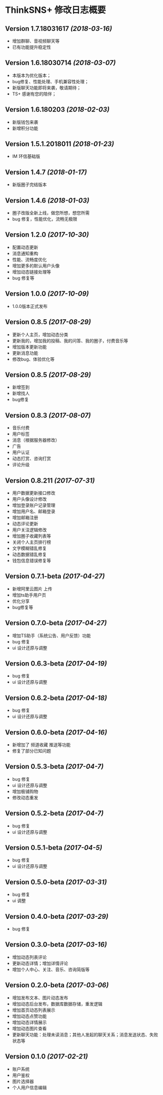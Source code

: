 # ThinkSNS+ 修改日志概要

## Version 1.7.18031617 *(2018-03-16)*

* 增加群聊、音视频聊天等
* 已有功能提升稳定性

## Version 1.6.18030714 *(2018-03-07)*

* 本版本为优化版本；
* bug修复、性能处理、手机兼容性处理；
* 新版聊天功能即将来袭，敬请期待；
* TS+ 感谢有您的陪伴；

## Version 1.6.180203 *(2018-02-03)*

* 新版钱包来袭
* 新增积分功能


## Version 1.5.1.2018011 *(2018-01-23)*

* IM 环信基础版


## Version 1.4.7 *(2018-01-17)*

* 新版圈子完结版本


## Version 1.4.6 *(2018-01-03)*

* 圈子改版全新上线，做您所想，想您所需
* bug 修复，性能优化，流畅无极限


## Version 1.2.0 *(2017-10-30)*

* 配置动态更新
* 消息通知重构
* 性能、流畅度优化
* 增加更多的默认用户头像
* 增加动态链接处理等
* bug 修复等


## Version 1.0.0 *(2017-10-09)*

* 1.0.0版本正式发布


## Version 0.8.5 *(2017-08-29)*

* 更新个人主页，增加动态分类
* 更新我的，增加我的投稿、我的问答、我的圈子，付费音乐等
* 增加版本更新功能
* 更新消息功能
* 修改bug、体验优化等


## Version 0.8.5 *(2017-08-29)*

* 新增签到
* 新增找人
* bug修复


## Version 0.8.3 *(2017-08-07)*

* 音乐付费
* 用户标签
* 消息（根据服务器修改）
* 广告
* 用户认证
* 动态打赏、咨询打赏
* 评论升级

## Version 0.8.211 *(2017-07-31)*

* 用户数据更新接口修改
* 用户头像设计修改
* 增加登录账户记录管理
* 增加用户名、邮箱登录
* 增加邮箱注册
* 动态评论更新
* 用户关注逻辑修改
* 增加圈子收藏列表等
* 关闭个人主页排行榜
* 文字模糊错乱修复
* 动态数据错乱修复
* 钱包信息错误修复等

## Version 0.7.1-beta *(2017-04-27)*

* 新增阿里云图片 上传
* 增加ts助手用户页
* 优化分享
* bug修复等

## Version 0.7.0-beta *(2017-04-27)*

* 增加TS助手（系统公告、用户反馈）功能
* bug 修复
* ui 设计还原与调整

## Version 0.6.3-beta *(2017-04-19)*

* bug 修复
* ui 设计还原与调整

## Version 0.6.2-beta *(2017-04-18)*

* bug 修复
* ui 设计还原与调整


## Version 0.6.0-beta *(2017-04-16)*

* 新增加了 频道收藏 推送等功能 
* 修复了部分已知问题


## Version 0.5.3-beta *(2017-04-7)*

* bug 修复
* ui 设计还原与调整
* 增加极铺购物
* 修改动态重发

## Version 0.5.2-beta *(2017-04-7)*

* bug 修复
* ui 设计还原与调整

## Version 0.5.1-beta *(2017-04-5)*

* bug 修复
* ui 设计还原与调整

## Version 0.5.0-beta *(2017-03-31)*

* bug 修复
* ui 调整

## Version 0.4.0-beta *(2017-03-29)*

* bug 修复


## Version 0.3.0-beta *(2017-03-16)*

* 增加动态列表评论
* 更新动态详情；增加详情评论
* 增加个人中心、关注、音乐、咨询简版等

## Version 0.2.0-beta *(2017-03-06)*

* 增加发布文本、图片动态发布
* 增加动态后台发布，数据库数据存储，重发逻辑
* 增加首页动态列表展示
* 增加动态点赞功能
* 增加动态详情展示
* 增加动态图片查看
* 更新聊天功能：处理未读消息；其他人发起的聊天关系；消息发送状态、失败状态等

## Version 0.1.0 *(2017-02-21)*

* 账户系统
* 用户鉴权
* 图片选择器
* 个人用户信息编辑
